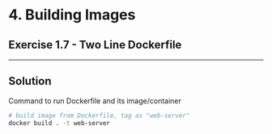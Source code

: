 # 4. Building Images

## Exercise 1.7 - Two Line Dockerfile

---

## Solution

Command to run Dockerfile and its image/container
```sh
# build image from Dockerfile, tag as "web-server"
docker build . -t web-server
```